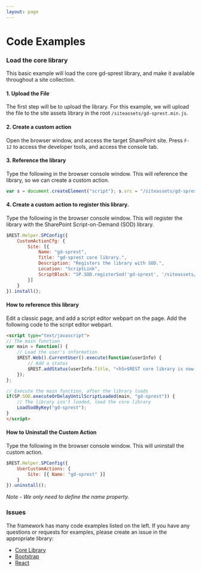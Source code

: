 ```yaml
---
layout: page
---
```

# Code Examples

### Load the core library

This basic example will load the core gd-sprest library, and make it available throughout a site collection.

#### 1. Upload the File

The first step will be to upload the library. For this example, we will upload the file to the site assets library in the root ```/siteassets/gd-sprest.min.js```.

#### 2. Create a custom action

Open the browser window, and access the target SharePoint site. Press ```F-12``` to access the developer tools, and access the console tab.

#### 3. Reference the library

Type the following in the browser console window. This will reference the library, so we can create a custom action.

```js
var s = document.createElement("script"); s.src = "/siteassets/gd-sprest.min.js"; document.head.appendChild(s);
```

#### 4. Create a custom action to register this library.

Type the following in the browser console window. This will register the library with the SharePoint Script-on-Demand (SOD) library.

```js
$REST.Helper.SPConfig({
    CustomActionCfg: {
        Site: [{
            Name: "gd-sprest",
            Title: "gd-sprest core library.",
            Description: "Registers the library with SOD.",
            Location: "ScriptLink",
            ScriptBlock: "SP.SOD.registerSod('gd-sprest', '/siteassets/gd-sprest.min.js');"
        }]
    }
}).install();
```

#### How to reference this library

Edit a classic page, and add a script editor webpart on the page. Add the following code to the script editor webpart.

```html
<script type="text/javascript">
// The main function
var main = function() {
    // Load the user's information
    $REST.Web().CurrentUser().execute(function(userInfo) {
        // Add a status
        $REST.addStatus(userInfo.Title, "<h5>$REST core library is now available</h5>");
    });
};

// Execute the main function, after the library loads
if(SP.SOD.executeOrDelayUntilScriptLoaded(main, "gd-sprest")) {
    // The library isn't loaded, load the core library
    LoadSodByKey("gd-sprest");
}
</script>
```

#### How to Uninstall the Custom Action

Type the following in the browser console window. This will uninstall the custom action.

```js
$REST.Helper.SPConfig({
    UserCustomActions: {
        Site: [{ Name: "gd-sprest" }]
    }
}).uninstall();
```

_Note - We only need to define the name property._

### Issues

The framework has many code examples listed on the left. If you have any questions or requests for examples, please create an issue in the appropriate library:

- [Core Library](https://github.com/gunjandatta/sprest/issues)
- [Bootstrap](https://github.com/gunjandatta/sprest-bs/issues)
- [React](https://github.com/gunjandatta/sprest-react/issues)